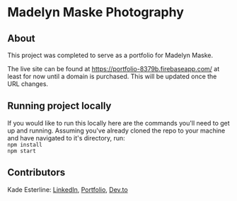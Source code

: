# Madelyn Maske Photography

## About

This project was completed to serve as a portfolio for Madelyn Maske.

The live site can be found at https://portfolio-8379b.firebaseapp.com/ at least for now until a domain is purchased. This will be updated once the URL changes.

## Running project locally

If you would like to run this locally here are the commands you'll need to get up and running. Assuming you've already cloned the repo to your machine and have navigated to it's directory, run: <br />
`npm install` <br />
`npm start` <br />

## Contributors

Kade Esterline: [LinkedIn](https://www.linkedin.com/in/kade-esterline/), [Portfolio](https://kadecodes.dev), [Dev.to](https://dev.to/kadeesterline)
